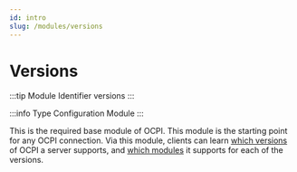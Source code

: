 ```yaml
---
id: intro
slug: /modules/versions
---
```

# Versions

:::tip Module Identifier
versions
:::

:::info Type
Configuration Module
:::

This is the required base module of OCPI. This module is the starting point for any OCPI connection. Via this module,
clients can learn [which versions](/06-modules/01-versions/02-version-information-endpoint.md) of OCPI a server
supports, and [which modules](/06-modules/01-versions/03-version-details-endpoint.md) it supports for each of the
versions.
